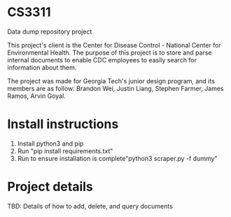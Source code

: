 # CS3311
Data dump repository project

This project's client is the Center for Disease Control - National Center for Environmental Health. The purpose of this project is to store and parse internal documents to enable CDC employees to easily search for information about them.

The project was made for Georgia Tech's junior design program, and its members are as follow: Brandon Wei, Justin Liang, Stephen Farmer, James Ramos, Arvin Goyal.

# Install instructions

1. Install python3 and pip
2. Run "pip install requirements.txt"
3. Run to ensure installation is complete"python3 scraper.py -f dummy"

# Project details

TBD: Details of how to add, delete, and query documents
